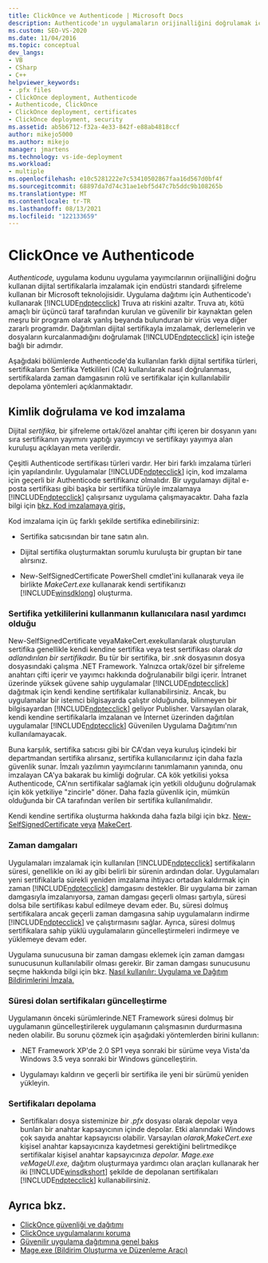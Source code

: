 ```yaml
---
title: ClickOnce ve Authenticode | Microsoft Docs
description: Authenticode'ın uygulamaların orijinalliğini doğrulamak için kullandığı sertifikalar hakkında bilgi öğrenin. Sertifikaların nasıl doğrulandığı ve depolandığı hakkında bilgi.
ms.custom: SEO-VS-2020
ms.date: 11/04/2016
ms.topic: conceptual
dev_langs:
- VB
- CSharp
- C++
helpviewer_keywords:
- .pfx files
- ClickOnce deployment, Authenticode
- Authenticode, ClickOnce
- ClickOnce deployment, certificates
- ClickOnce deployment, security
ms.assetid: ab5b6712-f32a-4e33-842f-e88ab4818ccf
author: mikejo5000
ms.author: mikejo
manager: jmartens
ms.technology: vs-ide-deployment
ms.workload:
- multiple
ms.openlocfilehash: e10c5281222e7c53410502867faa16d567d0bf4f
ms.sourcegitcommit: 68897da7d74c31ae1ebf5d47c7b5ddc9b108265b
ms.translationtype: MT
ms.contentlocale: tr-TR
ms.lasthandoff: 08/13/2021
ms.locfileid: "122133659"
---
```

# <a name="clickonce-and-authenticode"></a>ClickOnce ve Authenticode
*Authenticode,* uygulama kodunu uygulama yayımcılarının orijinalliğini doğru kullanan dijital sertifikalarla imzalamak için endüstri standardı şifreleme kullanan bir Microsoft teknolojisidir. Uygulama dağıtımı için Authenticode'ı kullanarak [!INCLUDE[ndptecclick](../deployment/includes/ndptecclick_md.md)] Truva atı riskini azaltır. Truva atı, kötü amaçlı bir üçüncü taraf tarafından kurulan ve güvenilir bir kaynaktan gelen meşru bir program olarak yanlış beyanda bulunduran bir virüs veya diğer zararlı programdır. Dağıtımları dijital sertifikayla imzalamak, derlemelerin ve dosyaların kurcalanmadığını doğrulamak [!INCLUDE[ndptecclick](../deployment/includes/ndptecclick_md.md)] için isteğe bağlı bir adımdır.

 Aşağıdaki bölümlerde Authenticode'da kullanılan farklı dijital sertifika türleri, sertifikaların Sertifika Yetkilileri (CA) kullanılarak nasıl doğrulanması, sertifikalarda zaman damgasının rolü ve sertifikalar için kullanılabilir depolama yöntemleri açıklanmaktadır.

## <a name="authenticode-and-code-signing"></a>Kimlik doğrulama ve kod imzalama
 Dijital *sertifika,* bir şifreleme ortak/özel anahtar çifti içeren bir dosyanın yanı sıra sertifikanın yayımını yaptığı yayımcıyı ve sertifikayı yayımya alan kuruluşu açıklayan meta verilerdir.

 Çeşitli Authenticode sertifikası türleri vardır. Her biri farklı imzalama türleri için yapılandırılır. Uygulamalar [!INCLUDE[ndptecclick](../deployment/includes/ndptecclick_md.md)] için, kod imzalama için geçerli bir Authenticode sertifikanız olmalıdır. Bir uygulamayı dijital e-posta sertifikası gibi başka bir sertifika türüyle imzalamaya [!INCLUDE[ndptecclick](../deployment/includes/ndptecclick_md.md)] çalışırsanız uygulama çalışmayacaktır. Daha fazla bilgi için [bkz. Kod imzalamaya giriş.](/windows/desktop/seccrypto/cryptography-tools)

 Kod imzalama için üç farklı şekilde sertifika edinebilirsiniz:

- Sertifika satıcısından bir tane satın alın.

- Dijital sertifika oluşturmaktan sorumlu kuruluşta bir gruptan bir tane alırsınız.

- New-SelfSignedCertificate PowerShell cmdlet'ini kullanarak veya ile birlikte *MakeCert.exe* kullanarak kendi sertifikanızı [!INCLUDE[winsdklong](../deployment/includes/winsdklong_md.md)] oluşturma.

### <a name="how-using-certificate-authorities-helps-users"></a>Sertifika yetkililerini kullanmanın kullanıcılara nasıl yardımcı olduğu
 New-SelfSignedCertificate veyaMakeCert.exekullanılarak oluşturulan sertifika  genellikle kendi kendine sertifika veya  test sertifikası olarak *da adlandırılan bir sertifikadır.* Bu tür bir sertifika, bir *.snk* dosyasının dosya dosyasındaki çalışma .NET Framework. Yalnızca ortak/özel bir şifreleme anahtarı çifti içerir ve yayımcı hakkında doğrulanabilir bilgi içerir. İntranet üzerinde yüksek güvene sahip uygulamalar [!INCLUDE[ndptecclick](../deployment/includes/ndptecclick_md.md)] dağıtmak için kendi kendine sertifikalar kullanabilirsiniz. Ancak, bu uygulamalar bir istemci bilgisayarda çalıştır olduğunda, bilinmeyen bir bilgisayardan [!INCLUDE[ndptecclick](../deployment/includes/ndptecclick_md.md)] geliyor Publisher. Varsayılan olarak, kendi kendine sertifikalarla imzalanan ve İnternet üzerinden dağıtılan uygulamalar [!INCLUDE[ndptecclick](../deployment/includes/ndptecclick_md.md)] Güvenilen Uygulama Dağıtımı'nın kullanılamayacak.

 Buna karşılık, sertifika satıcısı gibi bir CA'dan veya kuruluş içindeki bir departmandan sertifika alırsanız, sertifika kullanıcılarınız için daha fazla güvenlik sunar. İmzalı yazılımın yayımcılarını tanımlamanın yanında, onu imzalayan CA'ya bakarak bu kimliği doğrular. CA kök yetkilisi yoksa Authenticode, CA'nın sertifikalar sağlamak için yetkili olduğunu doğrulamak için kök yetkiliye "zincirle" döner. Daha fazla güvenlik için, mümkün olduğunda bir CA tarafından verilen bir sertifika kullanılmalıdır.

 Kendi kendine sertifika oluşturma hakkında daha fazla bilgi için bkz. [New-SelfSignedCertificate veya](/powershell/module/pkiclient/new-selfsignedcertificate) [MakeCert](/windows/desktop/SecCrypto/makecert).

### <a name="timestamps"></a>Zaman damgaları
 Uygulamaları imzalamak için kullanılan [!INCLUDE[ndptecclick](../deployment/includes/ndptecclick_md.md)] sertifikaların süresi, genellikle on iki ay gibi belirli bir sürenin ardından dolar. Uygulamaları yeni sertifikalarla sürekli yeniden imzalama ihtiyacı ortadan kaldırmak için zaman [!INCLUDE[ndptecclick](../deployment/includes/ndptecclick_md.md)] damgasını destekler. Bir uygulama bir zaman damgasıyla imzalanıyorsa, zaman damgası geçerli olması şartıyla, süresi dolsa bile sertifikası kabul edilmeye devam eder. Bu, süresi dolmuş sertifikalara ancak geçerli zaman damgasına sahip uygulamaların indirme [!INCLUDE[ndptecclick](../deployment/includes/ndptecclick_md.md)] ve çalıştırmasını sağlar. Ayrıca, süresi dolmuş sertifikalara sahip yüklü uygulamaların güncelleştirmeleri indirmeye ve yüklemeye devam eder.

 Uygulama sunucusuna bir zaman damgası eklemek için zaman damgası sunucusunun kullanılabilir olması gerekir. Bir zaman damgası sunucusunu seçme hakkında bilgi için bkz. [Nasıl kullanılır: Uygulama ve Dağıtım Bildirimlerini İmzala.](../ide/how-to-sign-application-and-deployment-manifests.md)

### <a name="update-expired-certificates"></a>Süresi dolan sertifikaları güncelleştirme
 Uygulamanın önceki sürümlerinde.NET Framework süresi dolmuş bir uygulamanın güncelleştirilerek uygulamanın çalışmasının durdurmasına neden olabilir. Bu sorunu çözmek için aşağıdaki yöntemlerden birini kullanın:

- .NET Framework XP'de 2.0 SP1 veya sonraki bir sürüme veya Vista'da Windows 3.5 veya sonraki bir Windows güncelleştirin.

- Uygulamayı kaldırın ve geçerli bir sertifika ile yeni bir sürümü yeniden yükleyin.

### <a name="store-certificates"></a>Sertifikaları depolama

- Sertifikaları dosya sisteminize *bir .pfx* dosyası olarak depolar veya bunları bir anahtar kapsayıcının içinde depolar. Etki alanındaki Windows çok sayıda anahtar kapsayıcısı olabilir. Varsayılan *olarak,MakeCert.exe* kişisel anahtar kapsayıcınıza kaydetmesi gerektiğini belirtmedikçe sertifikalar kişisel anahtar kapsayıcınıza *depolar.* *Mage.exe* *veMageUI.exe,* dağıtım oluşturmaya yardımcı olan araçları kullanarak her iki [!INCLUDE[winsdkshort](../debugger/debug-interface-access/includes/winsdkshort_md.md)] şekilde de depolanan sertifikaları [!INCLUDE[ndptecclick](../deployment/includes/ndptecclick_md.md)] kullanabilirsiniz.

## <a name="see-also"></a>Ayrıca bkz.
- [ClickOnce güvenliği ve dağıtımı](../deployment/clickonce-security-and-deployment.md)
- [ClickOnce uygulamalarını koruma](../deployment/securing-clickonce-applications.md)
- [Güvenilir uygulama dağıtımına genel bakış](../deployment/trusted-application-deployment-overview.md)
- [Mage.exe (Bildirim Oluşturma ve Düzenleme Aracı)](/dotnet/framework/tools/mage-exe-manifest-generation-and-editing-tool)